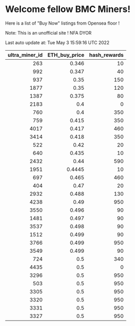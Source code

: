 # Welcome fellow BMC Miners!
Here is a list of "Buy Now" listings from Opensea floor !

Note: This is an unofficial site ! NFA DYOR


Last auto update at: Tue May  3 15:59:16 UTC 2022


|   ultra_miner_id |   ETH_buy_price |   hash_rewards |
|-----------------:|----------------:|---------------:|
|              263 |          0.346  |             10 |
|              992 |          0.347  |             40 |
|              937 |          0.35   |            150 |
|             1877 |          0.35   |            120 |
|             1387 |          0.375  |             80 |
|             2183 |          0.4    |              0 |
|              760 |          0.4    |            350 |
|              759 |          0.415  |            350 |
|             4017 |          0.417  |            460 |
|             3414 |          0.418  |            350 |
|              522 |          0.42   |             20 |
|              640 |          0.435  |             10 |
|             2432 |          0.44   |            590 |
|             1951 |          0.4445 |             10 |
|              697 |          0.465  |            460 |
|              404 |          0.47   |             20 |
|             2932 |          0.488  |            130 |
|             4238 |          0.49   |            950 |
|             3550 |          0.496  |             90 |
|             1481 |          0.497  |             90 |
|             3537 |          0.498  |             90 |
|             1512 |          0.499  |             90 |
|             3766 |          0.499  |            950 |
|             3549 |          0.499  |             90 |
|              724 |          0.5    |            340 |
|             4435 |          0.5    |              0 |
|             3296 |          0.5    |            950 |
|              503 |          0.5    |            950 |
|             3305 |          0.5    |            950 |
|             3320 |          0.5    |            950 |
|             3331 |          0.5    |            950 |
|             3327 |          0.5    |            950 |